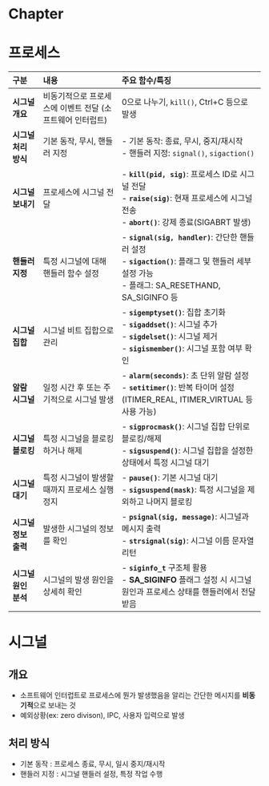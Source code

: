 
# Chapter

#  프로세스


| **구분** | **내용** | **주요 함수/특징**|
|:-|:-|:-|
| **시그널 개요** | 비동기적으로 프로세스에 이벤트 전달 (소프트웨어 인터럽트) | 0으로 나누기, `kill()`, Ctrl+C 등으로 발생 |
| **시그널 처리 방식**   | 기본 동작, 무시, 핸들러 지정 | - 기본 동작: 종료, 무시, 중지/재시작<br>- 핸들러 지정: `signal()`, `sigaction()` |
| **시그널 보내기**     | 프로세스에 시그널 전달 | - **`kill(pid, sig)`**: 프로세스 ID로 시그널 전달<br>- **`raise(sig)`**: 현재 프로세스에 시그널 전송<br>- **`abort()`**: 강제 종료(SIGABRT 발생) |
| **핸들러 지정**       | 특정 시그널에 대해 핸들러 함수 설정| - **`signal(sig, handler)`**: 간단한 핸들러 설정<br>- **`sigaction()`**: 플래그 및 핸들러 세부 설정 가능<br>  - 플래그: SA_RESETHAND, SA_SIGINFO 등 |
| **시그널 집합**       | 시그널 비트 집합으로 관리| - **`sigemptyset()`**: 집합 초기화<br>- **`sigaddset()`**: 시그널 추가<br>- **`sigdelset()`**: 시그널 제거<br>- **`sigismember()`**: 시그널 포함 여부 확인|
| **알람 시그널**       | 일정 시간 후 또는 주기적으로 시그널 발생 | - **`alarm(seconds)`**: 초 단위 알람 설정<br>- **`setitimer()`**: 반복 타이머 설정(ITIMER_REAL, ITIMER_VIRTUAL 등 사용 가능) |
| **시그널 블로킹**     | 특정 시그널을 블로킹하거나 해제| - **`sigprocmask()`**: 시그널 집합 단위로 블로킹/해제<br>- **`sigsuspend()`**: 시그널 집합을 설정한 상태에서 특정 시그널 대기 |
| **시그널 대기**       | 특정 시그널이 발생할 때까지 프로세스 실행 정지 | - **`pause()`**: 기본 시그널 대기<br>- **`sigsuspend(mask)`**: 특정 시그널을 제외하고 나머지 블로킹|
| **시그널 정보 출력**   | 발생한 시그널의 정보를 확인| - **`psignal(sig, message)`**: 시그널과 메시지 출력<br>- **`strsignal(sig)`**: 시그널 이름 문자열 리턴|
| **시그널 원인 분석**   | 시그널의 발생 원인을 상세히 확인 | - **`siginfo_t`** 구조체 활용<br>- **SA_SIGINFO** 플래그 설정 시 시그널 원인과 프로세스 상태를 핸들러에서 전달받음 |


# 시그널
## 개요
+ 소프트웨어 인터럽트로 프로세스에 뭔가 발생했음을 알리는 간단한 메시지를 **비동기적**으로 보내는 것
+ 예외상황(ex: zero divison), IPC, 사용자 입력으로 발생

## 처리 방식
+ 기본 동작 : 프로세스 종료, 무시, 일시 중지/재시작
+ 핸들러 지정 : 시그널 핸들러 설정, 특정 작업 수행

